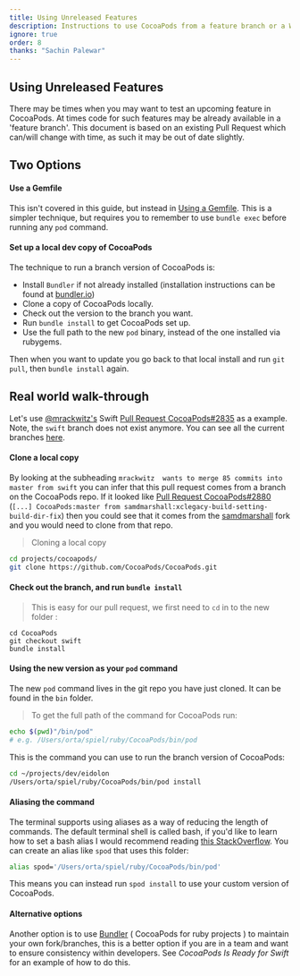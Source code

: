 ```yaml
---
title: Using Unreleased Features
description: Instructions to use CocoaPods from a feature branch or a Work-in-progress fork
ignore: true
order: 8
thanks: "Sachin Palewar"
---
```


## Using Unreleased Features

There may be times when you may want to test an upcoming feature in CocoaPods. At times code for such features may be already available in a 'feature branch'. This document is based on an existing Pull Request which can/will change with time, as such it may be out of date slightly.

## Two Options

#### Use a Gemfile

This isn't covered in this guide, but instead in [Using a Gemfile](/using/a-gemfile.html). This is a simpler technique, but requires you to remember to use `bundle exec` before running any `pod` command.  

#### Set up a local dev copy of CocoaPods

The technique to run a branch version of CocoaPods is:

* Install `Bundler` if not already installed (installation instructions can be found at [bundler.io](https://bundler.io/))
* Clone a copy of CocoaPods locally.
* Check out the version to the branch you want.
* Run `bundle install` to get CocoaPods set up.
* Use the full path to the new `pod` binary, instead of the one installed via rubygems.

Then when you want to update you go back to that local install and run `git pull`, then `bundle install` again.

## Real world walk-through

Let's use [@mrackwitz's](http://twitter.com/mrackwitz) Swift [Pull Request CocoaPods#2835](https://github.com/CocoaPods/CocoaPods/pull/2835) as a example. Note, the `swift` branch does not exist anymore. You can see all the current branches [here](https://github.com/CocoaPods/CocoaPods/branches).

#### Clone a local copy

By looking at the subheading `mrackwitz  wants to merge 85 commits into master from swift` you can infer that this pull request comes from a branch on the CocoaPods repo. If it looked like [Pull Request CocoaPods#2880](https://github.com/CocoaPods/CocoaPods/pull/2880) (`[...] CocoaPods:master from samdmarshall:xclegacy-build-setting-build-dir-fix`) then you could see that it comes from the [samdmarshall](https://github.com/samdmarshall/cocoapods/tree/xclegacy-build-setting-build-dir-fix) fork and you would need to clone from that repo.

> Cloning a local copy

``` bash
cd projects/cocoapods/
git clone https://github.com/CocoaPods/CocoaPods.git
```

#### Check out the branch, and run `bundle install`

> This is easy for our pull request, we first need to `cd` in to the new folder :

```
cd CocoaPods
git checkout swift
bundle install
```

#### Using the new version as your `pod` command

The new `pod` command lives in the git repo you have just cloned. It can be found in the `bin` folder.

> To get the full path of the command for CocoaPods run:

``` bash
echo $(pwd)"/bin/pod"
# e.g. /Users/orta/spiel/ruby/CocoaPods/bin/pod
```

This is the command you can use to run the branch version of CocoaPods:

``` bash
cd ~/projects/dev/eidolon
/Users/orta/spiel/ruby/CocoaPods/bin/pod install
```

#### Aliasing the command

The terminal supports using aliases as a way of reducing the length of commands. The default terminal shell is called bash, if you'd like to learn how to set a bash alias I would recommend reading [this StackOverflow](http://stackoverflow.com/questions/8967843/how-do-i-create-a-bash-alias). You can create an alias like `spod` that uses this folder:

``` bash
alias spod='/Users/orta/spiel/ruby/CocoaPods/bin/pod'
```

This means you can instead run `spod install` to use your custom version of CocoaPods.


#### Alternative options

Another option is to use [Bundler](http://bundler.io) ( CocoaPods for ruby projects ) to maintain your own fork/branches, this is a better option if you are in a team and want to ensure consistency within developers. See _CocoaPods Is Ready for Swift_ for an example of how to do this.
